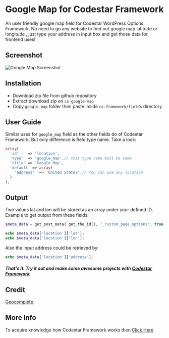 # Google Map for Codestar Framework
An user friendly google map field for Codestar WordPress Options Framework. No need to go any website to find out google map latitude or longitude , just type your address in input box and get those data for frontend uses!


## Screenshot
![Google Map Screenshot](https://38082e71eb609cb0105210683e659ec65479e150.googledrive.com/host/0BySyb5N8_B99QmdqOHZTdXZzdzA/google-map.gif)

## Installation
* Download zip file from github repository
* Extract download zip on `cs-google-map`
* Copy `google_map` folder then paste inside `cs-framework/fields` directory


## User Guide
Similar uses for `google_map` field as the other fields do of Codestar Framework. But only difference is field type name. Take a look: 
```php
array(
  'id'    => 'location',
  'type'  => 'google_map',// this type name must be same
  'title' => 'Google Map',
  'default' => array(
	'address'  => 'United States',// You can use any location
  )
),
```


## Output
Two values lat and lon will be stored as an array under your defined ID. Example to get output from these fields: 
```php
$meta_data = get_post_meta( get_the_id(), '_custom_page_options', true );

echo $meta_data['location']['lat'];
echo $meta_data['location']['lon'];
```
Also the input address could be retrieved by: 
```php
echo $meta_data['location']['address'];
```


##### That's it. Try it out and make some awesome projects with [Codestar Framework](http://codestarframework.com/)


## Credit
[Geocomplete](http://ubilabs.github.com/geocomplete/). 

## More Info
To acquire knowledge how Codestar Framework works then [Click Here](http://codestarframework.com/documentation/)